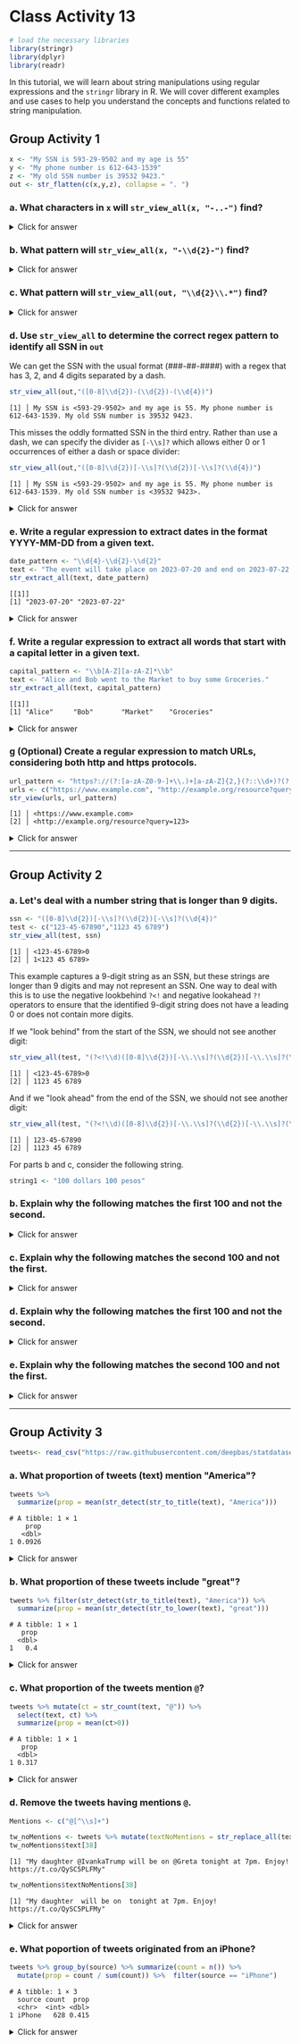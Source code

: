 # Class Activity 13


```r
# load the necessary libraries
library(stringr)
library(dplyr)
library(readr)
```


In this tutorial, we will learn about string manipulations using regular expressions and the `stringr` library in R. We will cover different examples and use cases to help you understand the concepts and functions related to string manipulation.


## Group Activity 1


```r
x <- "My SSN is 593-29-9502 and my age is 55"
y <- "My phone number is 612-643-1539"
z <- "My old SSN number is 39532 9423."
out <- str_flatten(c(x,y,z), collapse = ". ")
```

### a. What characters in `x` will `str_view_all(x, "-..-")` find?

<details>
<summary class="answer">Click for answer</summary>
*answer:*

The pattern searches for a dash, followed by any two characters, followed by another dash. In x, it finds "-29-" which is a part of the SSN.


```r
str_view_all(x, "-..-")
```

```
[1] │ My SSN is 593<-29->9502 and my age is 55
```


</details>

### b. What pattern will `str_view_all(x, "-\\d{2}-")` find?

<details>
<summary class="answer">Click for answer</summary>
*answer:*

The pattern searches for a dash, followed by two digits, followed by another dash. In x, it finds the same "-29-" as in the previous example, which is a part of the SSN.



```r
str_view_all(x, "-\\d{2}-")  # "-" then 2 digits then "-"
```

```
[1] │ My SSN is 593<-29->9502 and my age is 55
```


</details>

### c. What pattern will `str_view_all(out, "\\d{2}\\.*")` find?

<details>
<summary class="answer">Click for answer</summary>
*answer:*

The pattern searches for two digits followed by an optional period. In out, it finds "55" and "55.", which represent the age in the first sentence.


```r
str_view_all(out, "\\s\\d{2}\\.")  # 2 digits then "."
```

```
[1] │ My SSN is 593-29-9502 and my age is< 55.> My phone number is 612-643-1539. My old SSN number is 39532 9423.
```


</details>

### d. Use `str_view_all` to determine the correct regex pattern to identify all SSN in `out`

We can get the SSN with the usual format (###-##-####) with a regex that has 3, 2, and 4 digits separated by a dash. 


```r
str_view_all(out,"([0-8]\\d{2})-(\\d{2})-(\\d{4})")
```

```
[1] │ My SSN is <593-29-9502> and my age is 55. My phone number is 612-643-1539. My old SSN number is 39532 9423.
```

This misses the oddly formatted SSN in the third entry. Rather than use a dash, we can specify the divider as `[-\\s]?` which allows either 0 or 1 occurrences of either a dash or space divider:


```r
str_view_all(out,"([0-8]\\d{2})[-\\s]?(\\d{2})[-\\s]?(\\d{4})")
```

```
[1] │ My SSN is <593-29-9502> and my age is 55. My phone number is 612-643-1539. My old SSN number is <39532 9423>.
```

<details>
<summary class="answer">Click for answer</summary>
*answer:*

The first pattern finds the SSNs in the standard format (###-##-####) by searching for 3 digits, a dash, 2 digits, another dash, and 4 digits. The second pattern does the same but allows for a space instead of a dash as a divider. It finds all SSNs in out, including the oddly formatted one in the third sentence.

</details>

### e. Write a regular expression to extract dates in the format YYYY-MM-DD from a given text.


```r
date_pattern <- "\\d{4}-\\d{2}-\\d{2}"
text <- "The event will take place on 2023-07-20 and end on 2023-07-22."
str_extract_all(text, date_pattern)
```

```
[[1]]
[1] "2023-07-20" "2023-07-22"
```


<details>
<summary class="answer">Click for answer</summary>
*Answer:* The pattern searches for 4 digits, a dash, 2 digits, another dash, and 2 digits. In the given text, it finds the dates "2023-07-20" and "2023-07-22".


</details>

### f. Write a regular expression to extract all words that start with a capital letter in a given text.



```r
capital_pattern <- "\\b[A-Z][a-zA-Z]*\\b"
text <- "Alice and Bob went to the Market to buy some Groceries."
str_extract_all(text, capital_pattern)
```

```
[[1]]
[1] "Alice"     "Bob"       "Market"    "Groceries"
```

<details>
<summary class="answer">Click for answer</summary>
*Answer:* The pattern searches for a word boundary, followed by an uppercase letter, and then any sequence of letters. In the given text, it finds the words "Alice", "Bob", "Market", and "Groceries".

</details>

### g (Optional) Create a regular expression to match URLs, considering both http and https protocols.


```r
url_pattern <- "https?://(?:[a-zA-Z0-9-]+\\.)+[a-zA-Z]{2,}(?::\\d+)?(?:/\\S*)?"
urls <- c("https://www.example.com", "http://example.org/resource?query=123", "invalid_url.example.com")
str_view(urls, url_pattern)
```

```
[1] │ <https://www.example.com>
[2] │ <http://example.org/resource?query=123>
```

<details>
<summary class="answer">Click for answer</summary>
*Answer:* The pattern searches for either "http://" or "https://", followed by one or more domain segments separated by periods, an optional port number, and an optional path. In the given urls, it matches the first two valid URLs but not the invalid one.

`https?://:` This part matches the URL protocol (http or https). The `?` means that the preceding character "s" is optional.
`(?:[a-zA-Z0-9-]+\\.)+:` This part matches the domain name. The `(?: )` is a non-capturing group, and `[a-zA-Z0-9-]+` matches one or more alphanumeric characters or hyphens. The `\\`. matches a period (dot), and the + outside the group means that the pattern inside the group should occur one or more times. `[a-zA-Z]{2,}:` This part matches the top-level domain (TLD), such as .com or .org, which has at least two alphabetic characters. `(?::\\d+)?:` This part is an optional group that matches a colon followed by one or more digits. It is used to specify a port number in the URL. The ? outside the group makes it optional. `(?:/\\S*)?:` This part is another optional group that matches a forward slash followed by zero or more non-whitespace characters (representing the URL path). Again, the `?` outside the group makes it optional.


</details>

-----------------------------------------------------------------------------------

## Group Activity 2

### a. Let's deal with a number string that is longer than 9 digits.


```r
ssn <- "([0-8]\\d{2})[-\\s]?(\\d{2})[-\\s]?(\\d{4})"
test <- c("123-45-67890","1123 45 6789")
str_view_all(test, ssn)
```

```
[1] │ <123-45-6789>0
[2] │ 1<123 45 6789>
```

This example captures a 9-digit string as an SSN, but these strings are longer than 9 digits and may not represent an SSN. One way to deal with this is to use the negative lookbehind `?<!` and negative lookahead `?!` operators to ensure that the identified 9-digit string does not have a leading 0 or does not contain more digits.

If we "look behind" from the start of the SSN, we should not see another digit:


```r
str_view_all(test, "(?<!\\d)([0-8]\\d{2})[-\\.\\s]?(\\d{2})[-\\.\\s]?(\\d{4})")
```

```
[1] │ <123-45-6789>0
[2] │ 1123 45 6789
```

And if we "look ahead" from the end of the SSN, we should not see another digit:


```r
str_view_all(test, "(?<!\\d)([0-8]\\d{2})[-\\.\\s]?(\\d{2})[-\\.\\s]?(\\d{4})(?!\\d)")
```

```
[1] │ 123-45-67890
[2] │ 1123 45 6789
```


For parts b and c, consider the following string. 


```r
string1 <- "100 dollars 100 pesos"
```


### b. Explain why the following matches the first 100 and not the second.

<details>
<summary class="answer">Click for answer</summary>
*answer:* It looks for one or more digits followed by a space and `dollars`



```r
str_view(string1, "\\d+(?= dollars)")
```

```
[1] │ <100> dollars 100 pesos
```


</details>

### c. Explain why the following matches the second 100 and not the first.

<details>
<summary class="answer">Click for answer</summary>
*answer:* It looks for one or more digits not followed by either a digit or space followed by `dollars`



```r
str_view(string1, "\\d+(?!\\d| dollars)")
```

```
[1] │ 100 dollars <100> pesos
```


For parts d and e, please take a look at `string2`. 



```r
string2 <- "USD100 PESO100"
```


</details>

### d. Explain why the following matches the first 100 and not the second.

<details>
<summary class="answer">Click for answer</summary>
*answer:* It looks for exactly 3 digits preceded by USD



```r
str_view(string2, "(?<=USD)\\d{3}")
```

```
[1] │ USD<100> PESO100
```

</details>

### e. Explain why the following matches the second 100 and not the first.

<details>
<summary class="answer">Click for answer</summary>
*answer:* It looks for exactly 3 digits that is not preceded by USD



```r
str_view(string2, "(?<!USD)\\d{3}")
```

```
[1] │ USD100 PESO<100>
```

</details>

-------------------------------------------------------------------

##  Group Activity 3


```r
tweets<- read_csv("https://raw.githubusercontent.com/deepbas/statdatasets/main/TrumpTweetData.csv")
```

### a. What proportion of tweets (text) mention "America"?


```r
tweets %>% 
  summarize(prop = mean(str_detect(str_to_title(text), "America"))) 
```

```
# A tibble: 1 × 1
    prop
   <dbl>
1 0.0926
```

<details>
<summary class="answer">Click for answer</summary>
*Answer:* About 10% of tweets mention "America".

</details>

### b. What proportion of these tweets include "great"?


```r
tweets %>% filter(str_detect(str_to_title(text), "America")) %>%
  summarize(prop = mean(str_detect(str_to_lower(text), "great"))) 
```

```
# A tibble: 1 × 1
   prop
  <dbl>
1   0.4
```

<details>
<summary class="answer">Click for answer</summary>
*Answer:* About 40% of tweets mention "great".

</details>

### c. What proportion of the tweets mention `@`?


```r
tweets %>% mutate(ct = str_count(text, "@")) %>%
  select(text, ct) %>%
  summarize(prop = mean(ct>0))
```

```
# A tibble: 1 × 1
   prop
  <dbl>
1 0.317
```

<details>
<summary class="answer">Click for answer</summary>
*Answer:* About 32% of tweets mention `@`.

</details>

### d. Remove the tweets having mentions `@`.


```r
Mentions <- c("@[^\\s]+")

tw_noMentions <- tweets %>% mutate(textNoMentions = str_replace_all(text, Mentions, ""))
tw_noMentions$text[38]
```

```
[1] "My daughter @IvankaTrump will be on @Greta tonight at 7pm. Enjoy! https://t.co/QySC5PLFMy"
```

```r
tw_noMentions$textNoMentions[38]
```

```
[1] "My daughter  will be on  tonight at 7pm. Enjoy! https://t.co/QySC5PLFMy"
```

<details>
<summary class="answer">Click for answer</summary>
*Answer:* `@:` This part of the pattern matches the "@" symbol, which usually indicates the beginning of a mention in a tweet.
[^\s]+: This part of the pattern matches one or more characters that are NOT whitespaces. The `^` inside the square brackets `[ ]` negates the character class (meaning it matches any character that is NOT in the specified class). The double backslash `\\` is used to escape the backslash in the R string, so the pattern `\\s` represents the whitespace character class `\s`. Finally, the + indicates that the pattern should match one or more occurrences of the non-whitespace characters. Together, this regular expression pattern `@[^\\s]+` matches any mention in a tweet, which usually starts with "@" followed by one or more non-whitespace characters.

</details>

### e. What poportion of tweets originated from an iPhone?



```r
tweets %>% group_by(source) %>% summarize(count = n()) %>%
  mutate(prop = count / sum(count)) %>%  filter(source == "iPhone")
```

```
# A tibble: 1 × 3
  source count  prop
  <chr>  <int> <dbl>
1 iPhone   628 0.415
```


<details>
<summary class="answer">Click for answer</summary>
*Answer:* About 42% of the tweets originated from an iPhone.

</details>
